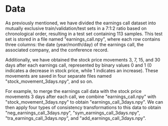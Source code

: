 # Data

As previously mentioned, we have divided the earnings call dataset into mutually exclusive train/validation/test sets in a 7:1:2 ratio based on chronological order, resulting in a test set containing 113 samples. This test set is stored in a file named "earnings_call.npy", where each row contains three columns: the date (year/month/day) of the earnings call, the associated company, and the conference record. 

Additionally, we have obtained the stock price movements 3, 7, 15, and 30 days after each earnings call, represented by binary values 0 and 1 (0 indicates a decrease in stock price, while 1 indicates an increase). These movements are saved in four separate files named "stock_movement_3days.npy", and so on.

For example, to merge the earnings call data with the stock price movements 3 days after each call, we combine "earnings_call.npy" with "stock_movement_3days.npy" to obtain "earnings_call_3days.npy". We can then apply four types of consistency transformations to this data to obtain "neg_earnings_call_3days.npy", "sym_earnings_call_3days.npy", "tra_earnings_call_3days.npy", and "add_earnings_call_3days.npy".

